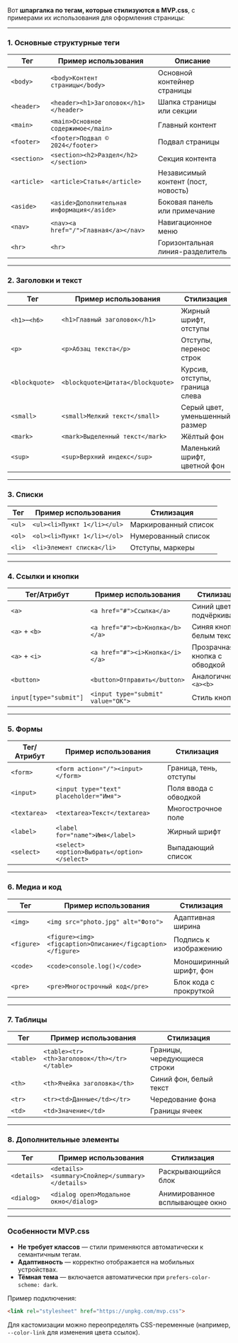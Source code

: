 Вот **шпаргалка по тегам, которые стилизуются в MVP.css**, с примерами их использования для оформления страницы:

---

### **1. Основные структурные теги**
| Тег          | Пример использования                     | Описание |
|--------------|------------------------------------------|----------|
| `<body>`     | `<body>Контент страницы</body>`          | Основной контейнер страницы |
| `<header>`   | `<header><h1>Заголовок</h1></header>`    | Шапка страницы или секции |
| `<main>`     | `<main>Основное содержимое</main>`       | Главный контент |
| `<footer>`   | `<footer>Подвал © 2024</footer>`         | Подвал страницы |
| `<section>`  | `<section><h2>Раздел</h2></section>`     | Секция контента |
| `<article>`  | `<article>Статья</article>`              | Независимый контент (пост, новость) |
| `<aside>`    | `<aside>Дополнительная информация</aside>` | Боковая панель или примечание |
| `<nav>`      | `<nav><a href="/">Главная</a></nav>`     | Навигационное меню |
| `<hr>`       | `<hr>`                                   | Горизонтальная линия-разделитель |

---

### **2. Заголовки и текст**
| Тег          | Пример использования                     | Стилизация |
|--------------|------------------------------------------|------------|
| `<h1>`–`<h6>`| `<h1>Главный заголовок</h1>`             | Жирный шрифт, отступы |
| `<p>`        | `<p>Абзац текста</p>`                    | Отступы, перенос строк |
| `<blockquote>`| `<blockquote>Цитата</blockquote>`        | Курсив, отступы, граница слева |
| `<small>`    | `<small>Мелкий текст</small>`            | Серый цвет, уменьшенный размер |
| `<mark>`     | `<mark>Выделенный текст</mark>`          | Жёлтый фон |
| `<sup>`      | `<sup>Верхний индекс</sup>`              | Маленький шрифт, цветной фон |

---

### **3. Списки**
| Тег          | Пример использования                     | Стилизация |
|--------------|------------------------------------------|------------|
| `<ul>`       | `<ul><li>Пункт 1</li></ul>`              | Маркированный список |
| `<ol>`       | `<ol><li>Пункт 1</li></ol>`              | Нумерованный список |
| `<li>`       | `<li>Элемент списка</li>`                | Отступы, маркеры |

---

### **4. Ссылки и кнопки**
| Тег/Атрибут       | Пример использования                     | Стилизация |
|-------------------|------------------------------------------|------------|
| `<a>`             | `<a href="#">Ссылка</a>`                 | Синий цвет, подчёркивание |
| `<a>` + `<b>`     | `<a href="#"><b>Кнопка</b></a>`          | Синяя кнопка с белым текстом |
| `<a>` + `<i>`     | `<a href="#"><i>Кнопка</i></a>`          | Прозрачная кнопка с обводкой |
| `<button>`        | `<button>Отправить</button>`             | Аналогично `<a><b>` |
| `input[type="submit"]` | `<input type="submit" value="OK">`  | Стиль кнопки |

---

### **5. Формы**
| Тег/Атрибут       | Пример использования                     | Стилизация |
|-------------------|------------------------------------------|------------|
| `<form>`          | `<form action="/"><input></form>`        | Граница, тень, отступы |
| `<input>`         | `<input type="text" placeholder="Имя">`  | Поля ввода с обводкой |
| `<textarea>`      | `<textarea>Текст</textarea>`             | Многострочное поле |
| `<label>`         | `<label for="name">Имя</label>`          | Жирный шрифт |
| `<select>`        | `<select><option>Выбрать</option></select>` | Выпадающий список |

---

### **6. Медиа и код**
| Тег          | Пример использования                     | Стилизация |
|--------------|------------------------------------------|------------|
| `<img>`      | `<img src="photo.jpg" alt="Фото">`       | Адаптивная ширина |
| `<figure>`   | `<figure><img><figcaption>Описание</figcaption></figure>` | Подпись к изображению |
| `<code>`     | `<code>console.log()</code>`             | Моноширинный шрифт, фон |
| `<pre>`      | `<pre>Многострочный код</pre>`           | Блок кода с прокруткой |

---

### **7. Таблицы**
| Тег          | Пример использования                     | Стилизация |
|--------------|------------------------------------------|------------|
| `<table>`    | `<table><tr><th>Заголовок</th></tr></table>` | Границы, чередующиеся строки |
| `<th>`       | `<th>Ячейка заголовка</th>`              | Синий фон, белый текст |
| `<tr>`       | `<tr><td>Данные</td></tr>`               | Чередование фона |
| `<td>`       | `<td>Значение</td>`                      | Границы ячеек |

---

### **8. Дополнительные элементы**
| Тег          | Пример использования                     | Стилизация |
|--------------|------------------------------------------|------------|
| `<details>`  | `<details><summary>Спойлер</summary></details>` | Раскрывающийся блок |
| `<dialog>`   | `<dialog open>Модальное окно</dialog>`   | Анимированное всплывающее окно |

---

### **Особенности MVP.css**
- **Не требует классов** — стили применяются автоматически к семантичным тегам.
- **Адаптивность** — корректно отображается на мобильных устройствах.
- **Тёмная тема** — включается автоматически при `prefers-color-scheme: dark`.

Пример подключения:
```html
<link rel="stylesheet" href="https://unpkg.com/mvp.css">
```

Для кастомизации можно переопределять CSS-переменные (например, `--color-link` для изменения цвета ссылок).
